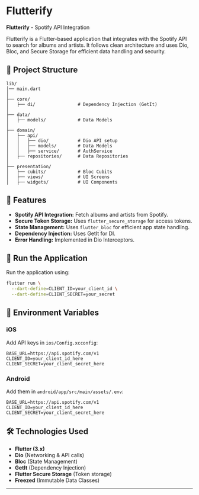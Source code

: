 # Flutterify

**Flutterify** - Spotify API Integration

Flutterify is a Flutter-based application that integrates with the Spotify API to search for albums and artists. It follows clean architecture and uses Dio, Bloc, and Secure Storage for efficient data handling and security.

## 📂 Project Structure

```plaintext
lib/
│── main.dart
│
├── core/
│   ├── di/                # Dependency Injection (GetIt)
│
├── data/
│   ├── models/            # Data Models
│
├── domain/
│   ├── api/
│   │   ├── dio/           # Dio API setup
│   │   ├── models/        # Data Models
│   │   ├── service/       # AuthService
│   ├── repositories/      # Data Repositories
│
├── presentation/
│   ├── cubits/            # Bloc Cubits
│   ├── views/             # UI Screens
│   ├── widgets/           # UI Components
```

## 🚀 Features

- **Spotify API Integration:** Fetch albums and artists from Spotify.
- **Secure Token Storage:** Uses `flutter_secure_storage` for access tokens.
- **State Management:** Uses `flutter_bloc` for efficient app state handling.
- **Dependency Injection:** Uses GetIt for DI.
- **Error Handling:** Implemented in Dio Interceptors.

## 🔧 Run the Application

Run the application using:

```bash
flutter run \
  --dart-define=CLIENT_ID=your_client_id \
  --dart-define=CLIENT_SECRET=your_secret
```

## 🔑 Environment Variables

### iOS

Add API keys in `ios/Config.xcconfig`:

```plaintext
BASE_URL=https://api.spotify.com/v1
CLIENT_ID=your_client_id_here
CLIENT_SECRET=your_client_secret_here
```

### Android

Add them in `android/app/src/main/assets/.env`:

```plaintext
BASE_URL=https://api.spotify.com/v1
CLIENT_ID=your_client_id_here
CLIENT_SECRET=your_client_secret_here
```

## 🛠 Technologies Used

- **Flutter (3.x)**
- **Dio** (Networking & API calls)
- **Bloc** (State Management)
- **GetIt** (Dependency Injection)
- **Flutter Secure Storage** (Token storage)
- **Freezed** (Immutable Data Classes)

---
